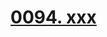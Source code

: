 # [0094. xxx](https://github.com/Tdahuyou/react/tree/main/0094.%20xxx)

<!-- region:toc -->

<!-- endregion:toc -->






